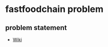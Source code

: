 # fastfoodchain problem

## problem statement

* [Wiki](https://github.com/baratamramprasad/fastfoodchain/wiki)

